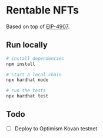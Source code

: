 # Rentable NFTs

Based on top of [EIP-4907](https://github.com/ethereum/EIPs/blob/master/EIPS/eip-4907.md).

## Run locally

```bash
# install dependencies
npm install

# start a local chain
npx hardhat node

# run the tests
npx hardhat test
```

## Todo

- [ ] Deploy to Optimism Kovan testnet
